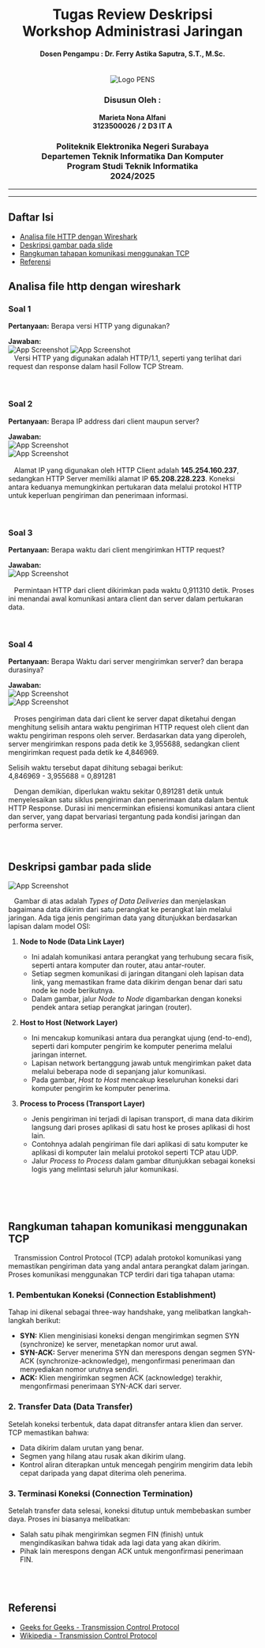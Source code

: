 <div align="center">
    <h1 style="text-align: center;font-weight: bold">Tugas Review Deskripsi<br>Workshop Administrasi Jaringan</h1>
    <h4 style="text-align: center;">Dosen Pengampu : Dr. Ferry Astika Saputra, S.T., M.Sc.</h4>
</div>
<br />
<div align="center">
    <img src="Assets/Logo_PENS.png" alt="Logo PENS">
    <h3 style="text-align: center;">Disusun Oleh : </h3>
    <p style="text-align: center;">
        <strong>Marieta Nona Alfani</strong><br>
        <strong>3123500026 / 2 D3 IT A</strong><br>
    </p>

<h3>Politeknik Elektronika Negeri Surabaya<br>Departemen Teknik
Informatika Dan Komputer<br>Program Studi Teknik Informatika<br>2024/2025</h3>
    <hr>
    <hr>
</div>


## Daftar Isi
- [Analisa file HTTP dengan Wireshark](#analisa-file-http-dengan-wireshark)
- [Deskripsi gambar pada slide](#deskripsi-gambar-pada-slide)
- [Rangkuman tahapan komunikasi menggunakan TCP](#rangkuman-tahapan-komunikasi-menggunakan-tcp)
- [Referensi](#referensi)

## Analisa file http dengan wireshark

### Soal 1

**Pertanyaan:**
Berapa versi HTTP yang digunakan?

**Jawaban:** <br>
![App Screenshot](Assets/no1.png)
![App Screenshot](Assets/no1a.png)<br>
&nbsp;&nbsp; Versi HTTP yang digunakan adalah HTTP/1.1, seperti yang terlihat dari request dan response dalam hasil Follow TCP Stream.
<br>
<br>
<br>
### Soal 2

**Pertanyaan:**
Berapa IP address dari client maupun server?

**Jawaban:** <br>
![App Screenshot](Assets/no2.png)<br>
![App Screenshot](Assets/no3.png)<br><br>
&nbsp;&nbsp; Alamat IP yang digunakan oleh HTTP Client adalah **145.254.160.237**, sedangkan HTTP Server memiliki alamat IP **65.208.228.223**. Koneksi antara keduanya memungkinkan pertukaran data melalui protokol HTTP untuk keperluan pengiriman dan penerimaan informasi.
<br>
<br>
<br>
### Soal 3

**Pertanyaan:**
Berapa waktu dari client mengirimkan HTTP request?

**Jawaban:** <br>
![App Screenshot](Assets/no4.png)<br><br>
&nbsp;&nbsp; Permintaan HTTP dari client dikirimkan pada waktu 0,911310 detik. Proses ini menandai awal komunikasi antara client dan server dalam pertukaran data.
<br>
<br>
<br>
### Soal 4

**Pertanyaan:**
Berapa Waktu dari server mengirimkan server? dan berapa durasinya?

**Jawaban:** <br>
![App Screenshot](Assets/no5.png)<br>
![App Screenshot](Assets/no6.png)<br><br>
&nbsp;&nbsp; Proses pengiriman data dari client ke server dapat diketahui dengan menghitung selisih antara waktu pengiriman HTTP request oleh client dan waktu pengiriman respons oleh server. Berdasarkan data yang diperoleh, server mengirimkan respons pada detik ke 3,955688, sedangkan client mengirimkan request pada detik ke 4,846969. 

Selisih waktu tersebut dapat dihitung sebagai berikut:  
4,846969 - 3,955688 = 0,891281  

&nbsp;&nbsp; Dengan demikian, diperlukan waktu sekitar 0,891281 detik untuk menyelesaikan satu siklus pengiriman dan penerimaan data dalam bentuk HTTP Response. Durasi ini mencerminkan efisiensi komunikasi antara client dan server, yang dapat bervariasi tergantung pada kondisi jaringan dan performa server.
<br>
<br>
<br>
## Deskripsi gambar pada slide 
![App Screenshot](Assets/no7.png)<br>

&nbsp;&nbsp; Gambar di atas adalah *Types of Data Deliveries* dan menjelaskan bagaimana data dikirim dari satu perangkat ke perangkat lain melalui jaringan. Ada tiga jenis pengiriman data yang ditunjukkan berdasarkan lapisan dalam model OSI:

1. **Node to Node (Data Link Layer)**  
   - Ini adalah komunikasi antara perangkat yang terhubung secara fisik, seperti antara komputer dan router, atau antar-router.  
   - Setiap segmen komunikasi di jaringan ditangani oleh lapisan data link, yang memastikan frame data dikirim dengan benar dari satu node ke node berikutnya.  
   - Dalam gambar, jalur *Node to Node* digambarkan dengan koneksi pendek antara setiap perangkat jaringan (router).

2. **Host to Host (Network Layer)**  
   - Ini mencakup komunikasi antara dua perangkat ujung (end-to-end), seperti dari komputer pengirim ke komputer penerima melalui jaringan internet.  
   - Lapisan network bertanggung jawab untuk mengirimkan paket data melalui beberapa node di sepanjang jalur komunikasi.  
   - Pada gambar, *Host to Host* mencakup keseluruhan koneksi dari komputer pengirim ke komputer penerima.

3. **Process to Process (Transport Layer)**  
   - Jenis pengiriman ini terjadi di lapisan transport, di mana data dikirim langsung dari proses aplikasi di satu host ke proses aplikasi di host lain.  
   - Contohnya adalah pengiriman file dari aplikasi di satu komputer ke aplikasi di komputer lain melalui protokol seperti TCP atau UDP.  
   - Jalur *Process to Process* dalam gambar ditunjukkan sebagai koneksi logis yang melintasi seluruh jalur komunikasi.
<br>
<br>
<br>

## Rangkuman tahapan komunikasi menggunakan TCP
&nbsp;&nbsp; Transmission Control Protocol (TCP) adalah protokol komunikasi yang memastikan pengiriman data yang andal antara perangkat dalam jaringan. Proses komunikasi menggunakan TCP terdiri dari tiga tahapan utama:

### 1. Pembentukan Koneksi (Connection Establishment)
Tahap ini dikenal sebagai three-way handshake, yang melibatkan langkah-langkah berikut:
- **SYN:** Klien menginisiasi koneksi dengan mengirimkan segmen SYN (synchronize) ke server, menetapkan nomor urut awal.
- **SYN-ACK:** Server menerima SYN dan merespons dengan segmen SYN-ACK (synchronize-acknowledge), mengonfirmasi penerimaan dan menyediakan nomor urutnya sendiri.
- **ACK:** Klien mengirimkan segmen ACK (acknowledge) terakhir, mengonfirmasi penerimaan SYN-ACK dari server.

### 2. Transfer Data (Data Transfer)
Setelah koneksi terbentuk, data dapat ditransfer antara klien dan server. TCP memastikan bahwa:
- Data dikirim dalam urutan yang benar.
- Segmen yang hilang atau rusak akan dikirim ulang.
- Kontrol aliran diterapkan untuk mencegah pengirim mengirim data lebih cepat daripada yang dapat diterima oleh penerima.

### 3. Terminasi Koneksi (Connection Termination)
Setelah transfer data selesai, koneksi ditutup untuk membebaskan sumber daya. Proses ini biasanya melibatkan:
- Salah satu pihak mengirimkan segmen FIN (finish) untuk mengindikasikan bahwa tidak ada lagi data yang akan dikirim.
- Pihak lain merespons dengan ACK untuk mengonfirmasi penerimaan FIN.
<br>
<br>

## Referensi

- [Geeks for Geeks - Transmission Control Protocol](https://www.geeksforgeeks.org/benefits-of-multithreading-in-operating-system/)
- [Wikipedia - Transmission Control Protocol](https://en.wikipedia.org/wiki/Transmission_Control_Protocol)
